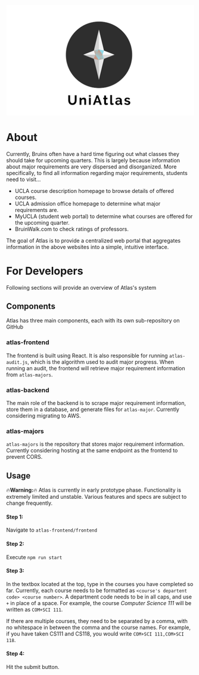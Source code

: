 ![](atlas-min.png)

# About
Currently, Bruins often have a hard time figuring out what classes they should take for upcoming quarters. This is largely because information about major requirements are very dispersed and disorganized. More specifically, to find all information regarding major requirements, students need to visit...

* UCLA course description homepage to browse details of offered courses.
* UCLA admission office homepage to determine what major requirements are.
* MyUCLA (student web portal) to determine what courses are offered for the upcoming quarter.
* BruinWalk.com to check ratings of professors.

The goal of Atlas is to provide a centralized web portal that aggregates information in the above websites
into a simple, intuitive interface. 
  
# For Developers
Following sections will provide an overview of Atlas's system

## Components
Atlas has three main components, each with its own sub-repository on GitHub

### atlas-frontend

The frontend is built using React. It is also responsible for running `atlas-audit.js`, which is the algorithm used to audit major progress. When running an audit, the frontend will retrieve major requirement information from `atlas-majors`.

### atlas-backend

The main role of the backend is to scrape major requirement information, store them in a database, and generate files for `atlas-major`. Currently considering migrating to AWS. 

### atlas-majors

`atlas-majors` is the repository that stores major requirement information. Currently considering hosting at the same endpoint as the frontend to prevent CORS. 

## Usage
:fire:**Warning:**:fire: Atlas is currently in early prototype phase. Functionality is extremely limited and unstable. Various features and specs are subject to change frequently.

#### Step 1:
Navigate to `atlas-frontend/frontend`

#### Step 2:
Execute `npm run start`

#### Step 3:
In the textbox located at the top, type in the courses you have completed so far. Currently, each course needs to be formatted as `<course's departent code> <course number>`. A department code needs to be in all caps, and use `+` in place of a space. For example, the course *Computer Science 111* will be written as `COM+SCI 111`. 

If there are multiple courses, they need to be separated by a comma, with no whitespace in between the comma and the course names. For example, if you have taken CS111 and CS118, you would write `COM+SCI 111,COM+SCI 118`.

#### Step 4:
Hit the submit button. 

